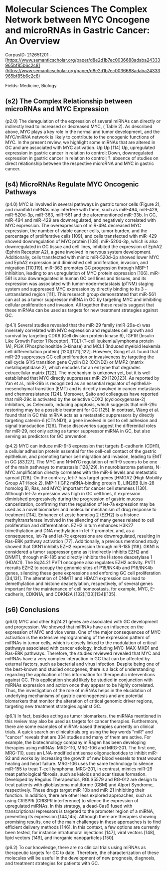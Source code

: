 # Molecular Sciences The Complex Network between MYC Oncogene and microRNAs in Gastric Cancer: An Overview

CorpusID: 212651201 - [https://www.semanticscholar.org/paper/d8e2d1b7ec0036688adaba24333965bf85b6c2c8](https://www.semanticscholar.org/paper/d8e2d1b7ec0036688adaba24333965bf85b6c2c8)

Fields: Medicine, Biology

## (s2) The Complex Relationship between microRNAs and MYC Expression
(p2.0) The deregulation of the expression of several miRNAs can directly or indirectly lead to increased or decreased MYC, ( Table 2). As described above, MYC plays a key role in the normal and tumor development, and the MYC/miRNA network is likely to contribute to the oncogenic functions of MYC. In the present review, we highlight some miRNAs that are altered in GC and are associated with MYC activation. Up Up [114] Up, upregulated expression in gastric cancer in relation to control; Down, downregulated expression in gastric cancer in relation to control; ?: absence of studies on direct relationship between the respective microRNA and MYC in gastric cancer.
## (s4) MicroRNAs Regulate MYC Oncogenic Pathways
(p4.0) MYC is involved in several pathways in gastric tumor cells (Figure 2), and manifold miRNAs may interfere with them, such as miR-494, miR-429, miR-520d-3p, miR-363, miR-561 and the aforementioned miR-33b. In GC, miR-494 and miR-429 are downregulated, and negatively correlated with MYC expression. The overexpression of miR-494 decreased MYC expression, the number of viable cancer cells, tumor burden, and the percentage of proliferative cells [109], and cells transfected with miR-429 showed downregulation of MYC protein [108]. miR-520d-3p, which is also downregulated in GC tissue and cell lines, inhibited the expression of EphA2 (Ephrin Receptor A2), a gene involved in nervous system development. Additionally, cells transfected with mimic miR-520d-3p showed lower MYC and EphA2 expression and diminished cell proliferation, invasion, and migration [110,119]. miR-363 promotes GC progression through MBP-1 inhibition, leading to an upregulation of MYC protein expression [106]. miR-561 is also downregulated in human GC cell lines and tissues, and its expression was associated with tumor-node-metastasis (pTNM) staging system and suppressed MYC expression by directly binding to its 3 -untranslated region [111]. This research group demonstrated that miR-561 can act as a tumor suppressor miRNA in GC by targeting MYC and inhibiting cellular proliferation and invasion. All together these results suggest that these miRNAs can be used as targets for new treatment strategies against GC.

(p4.1) Several studies revealed that the miR-29 family (miR-29a-c) was inversely correlated with MYC expression and regulates cell growth and survival by targeting CDK6 (Cell division protein kinase 6), IGF1R (Insulin Like Growth Factor 1 Receptor), TCL1 (T-cell leukemia/lymphoma protein 1A), PI3K (Phosphoinositide 3-kinase) and MCL1 (Induced myeloid leukemia cell differentiation protein) [120][121][122]. However, Gong et al. found that miR-29 suppresses GC cell proliferation or invasiveness by targeting the cell cycle G1/S transition gene Cyclin D2 (CCND2) or MMP2 (matrix metallopeptidase 2), which encodes for an enzyme that degrades extracellular matrix [122]. The mechanism is unknown yet, but it is well established that MYC directly suppresses miR-29 [120,123]. As reported by Yan et al., miR-29b is recognized as an essential regulator of epithelial-mesenchymal transition (EMT) and is directly involved in cancer metastasis and chemoresistance [124]. Moreover, Saito and colleagues have reported that miR-29c is activated by the selective COX2 (cyclooxygenase-2) inhibitors, as Celecoxib, inducing apoptosis, which suggests that miR-29c restoring may be a possible treatment for GC [125]. In contrast, Wang et al. found that in GC this miRNA acts as a metastatic suppressors by directly targeting catenin-δ (CTNND1), a gene involved in cell to cell adhesion and signal transduction [126]. These discoveries suggest the differential roles for miR-29, not only acting as tumor suppressor miRNA in GC, but also serving as predictors for GC prevention.

(p4.2) MYC can induce miR-9-3 expression that targets E-cadherin (CDH1), a cellular adhesion protein essential for the cell-cell contact of the gastric epithelium, and promoting tumor cell migration and invasion, leading to EMT in GC [83,127]. The MYC and N-MYC regulation of miR-9 seems to be one of the main pathways to metastasis [128,129]. In neuroblastoma patients, N-MYC amplification directly correlates with the miR-9 levels and metastatic spread [128]. On the contrary, let-7 has target genes [HMGA2 (High Mobility Group AT-Hook 2), IMP-1 (IGF2 mRNA-binding protein 1), LIN28B (Lin-28 homolog B), Ras, and MYC) important for cancer cell stemness [130]. Although let-7a expression was high in GC cell lines, it expression diminished progressively during the progression of gastric mucosa cancerization, confirming that the regulation of let-7a expression may be used as a novel biomarker and molecular mechanism of drug response to treatment [114]. Enhancer of zeste homolog 2 (EZH2) is a histone methyltransferase involved in the silencing of many genes related to cell proliferation and differentiation. EZH2 in turn enhances H3K27 trimethylation and DNA methylation in let-7 promoter, and, as a consequence, let-7a and let-7c expressions are downregulated, resulting in Ras-ERK pathway activation [77]. Additionally, a previous mentioned study showed that GKN1 inhibits EZH2 expression through miR-185 [118]. GKN1 is considered a tumor suppressor gene as it indirectly inhibits EZH2 and DNMT1, through miR-185 and directly inhibits the Histone deacetylase 1 (HDAC1). The 8q24.21 PVT1 oncogene also regulates EZH2 activity. PVT1 recruits EZH2 to occupy the genomic sites of P15/INK4b and P16/INK4b genes, silencing these gene expressions and enforcing GC cell proliferation [34,131]. The alteration of DNMT1 and HDAC1 expression can lead to demethylation and histone deacetylation, respectively, of several genes important for the maintenance of cell homeostasis, for example, MYC, E-cadherin, CDKN1A, and CDKN2A [132][133][134][135].
## (s6) Conclusions
(p6.0) MYC and other 8q24.21 genes are associated with GC development and progression. We showed that miRNAs have an influence on the expression of MYC and vice versa. One of the major consequences of MYC activation is the extensive reprogramming of the expression pattern of miRNAs in tumor cells, which is closely linked to the modulation of critical pathways associated with cancer etiology, including MYC-MAX-MXD1 and Ras-ERK pathways. Therefore, the studies reviewed revealed that MYC and miRNAs have a very complex interaction in GC that can be affected by external factors, such as bacterial and virus infection. Despite being one of the best-known and studied oncogenes, there is a lack of understanding regarding the application of this information for therapeutic interventions against GC. This application should likely be studied in conjunction with miRNAs expression and action once they appear to be highly correlated. Thus, the investigation of the role of miRNAs helps in the elucidation of underlying mechanisms of gastric carcinogenesis and are potential biomarkers that monitor the alteration of critical genomic driver regions, targeting new treatment strategies against GC.

(p6.1) In fact, besides acting as tumor biomarkers, the miRNAs mentioned in this review may also be used as targets for cancer therapies. Furthermore, there are some examples of miRNA-based therapies currently on clinical trials. A quick search on clinicaltrials.org using the key words "miR" and "cancer" reveals that are 334 studies and many of them are active. For example, the biotechnology company miRagen has been developing therapies using miRNAs: MRG-110, MRG-106 and MRG-201. The first one, MRG-110, uses an LNA-modified antisense oligonucleotides to inhibit miR-92 and works by increasing the growth of new blood vessels to treat wound healing and heart failure. MRG-106 uses the same technology to silence miR-155 to treat T-cell lymphoma. MRG-201, in contrast, mimics miR-29 treat pathological fibrosis, such as keloids and scar tissue formation. Developed by Regulus Therapeutics, RGLS5579 and RG-012 are design to treat patients with glioblastoma multiforme (GBM) and Alport Syndrome, respectively. These drugs target miR-10b and miR-21 inhibiting their function. In addition, there are other less explored approaches, such as using CRISPRi (CRISPR interference) to silence the expression of upregulated miRNAs. In this strategy, a dead-Cas9 fused with transcriptional repressors is targeted to the promoter region of a miRNA, preventing its expression [144,145]. Although there are therapies showing promising results, one of the main challenges in these approaches is to find efficient delivery methods [146]. In this context, a few options are currently been tested, for instance intratumoral injections [147], viral vectors [148], lipid vectors [149], and inorganic nanoparticles [150].

(p6.2) To our knowledge, there are no clinical trials using miRNAs as therapeutic targets for GC to date. Therefore, the characterization of these molecules will be useful in the development of new prognosis, diagnosis, and treatment strategies for patients with GC. 

